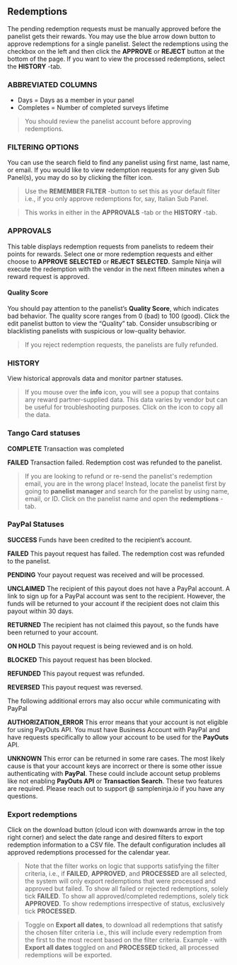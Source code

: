## Redemptions

The pending redemption requests must be manually approved before the panelist gets their rewards. You may use the blue arrow down button to approve redemptions for a single panelist. Select the redemptions using the checkbox on the left and then click the **APPROVE** or **REJECT** button at the bottom of the page. If you want to view the processed redemptions, select the **HISTORY** -tab.

### ABBREVIATED COLUMNS
- Days = Days as a member in your panel
- Completes = Number of completed surveys lifetime

> You should review the panelist account before approving redemptions.

### FILTERING OPTIONS
You can use the search field to find any panelist using first name, last name, or email. If you would like to view redemption requests for any given Sub Panel(s), you may do so by clicking the filter icon.

> Use the **REMEMBER FILTER** -button to set this as your default filter i.e., if you only approve redemptions for, say, Italian Sub Panel.

> This works in either in the **APPROVALS** -tab or the **HISTORY** -tab.

### APPROVALS

This table displays redemption requests from panelists to redeem their points for rewards. Select one or more redemption requests and either choose to **APPROVE SELECTED** or **REJECT SELECTED**. Sample Ninja will execute the redemption with the vendor in the next fifteen minutes when a reward request is approved.

#### Quality Score
You should pay attention to the panelist’s **Quality Score**, which indicates bad behavior. The quality score ranges from 0 (bad) to 100 (good). Click the edit panelist button to view the “Quality” tab. Consider unsubscribing or blacklisting panelists with suspicious or low-quality behavior. 

> If you reject redemption requests, the panelists are fully refunded.

### HISTORY

View historical approvals data and monitor partner statuses. 

> If you mouse over the **info** icon, you will see a popup that contains any reward partner-supplied data. This data varies by vendor but can be useful for troubleshooting purposes. Click on the icon to copy all the data.

### Tango Card statuses

**COMPLETE** Transaction was completed

**FAILED** Transaction failed. Redemption cost was refunded to the panelist.

> If you are looking to refund or re-send the panelist's redemption email, you are in the wrong place! Instead, locate the panelist first by going to **panelist manager** and search for the panelist by using name, email, or ID. Click on the panelist name and open the **redemptions** -tab. 

### PayPal Statuses

**SUCCESS** Funds have been credited to the recipient’s account.

**FAILED** This payout request has failed. The redemption cost was refunded to the panelist.

**PENDING** Your payout request was received and will be processed.

**UNCLAIMED** The recipient of this payout does not have a PayPal account. A link to sign up for a PayPal account was sent to the recipient. However, the funds will be returned to your account if the recipient does not claim this payout within 30 days.

**RETURNED** The recipient has not claimed this payout, so the funds have been returned to your account.

**ON HOLD** This payout request is being reviewed and is on hold.

**BLOCKED** This payout request has been blocked.

**REFUNDED** This payout request was refunded.

**REVERSED** This payout request was reversed.

The following additional errors may also occur while communicating with PayPal

**AUTHORIZATION_ERROR** This error means that your account is not eligible for using PayOuts API. You must have Business Account with PayPal and have requests specifically to allow your account to be used for the **PayOuts** API.

**UNKNOWN** This error can be returned in some rare cases. The most likely cause is that your account keys are incorrect or there is some other issue authenticating with **PayPal**. These could include account setup problems like not enabling **PayOuts API** or **Transaction Search**. These two features are required. Please reach out to support @ sampleninja.io if you have any questions.

### Export redemptions
Click on the download button (cloud icon with downwards arrow in the top right corner) and select the date range and desired filters to export redemption information to a CSV file. The default configuration includes all approved redemptions processed for the calendar year.

> Note that the filter works on logic that supports satisfying the filter criteria, i.e., if **FAILED**, **APPROVED**, and **PROCESSED** are all selected, the system will only export redemptions that were processed and approved but failed. To show all failed or rejected redemptions, solely tick **FAILED**. To show all approved/completed redemptions, solely tick **APPROVED**. To show redemptions irrespective of status, exclusively tick **PROCESSED**.

> Toggle on **Export all dates**, to download all redemptions that satisfy the chosen filter criteria i.e., this will include every redemption from the first to the most recent based on the filter criteria. Example - with **Export all dates** toggled on and **PROCESSED** ticked, all processed redemptions will be exported.





